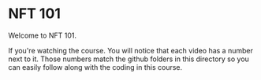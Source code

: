 # NFT 101

Welcome to NFT 101. 

If you're watching the course. You will notice that each video has a number next to it. Those numbers match the github folders in this directory so you can easily follow along with the coding in this course.
